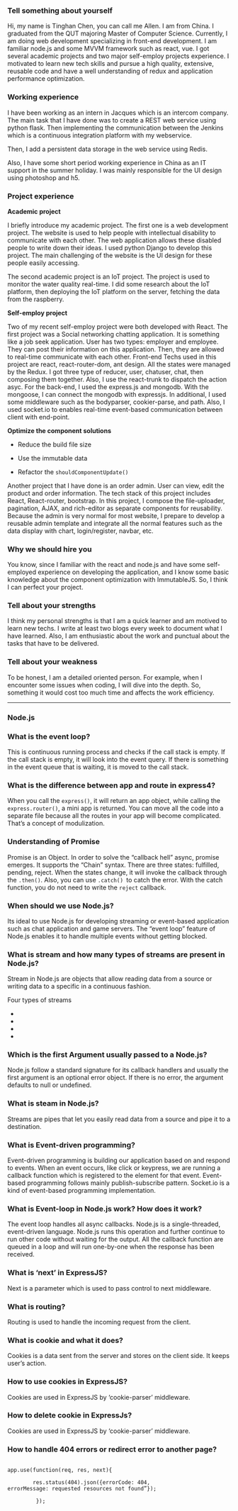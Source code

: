 ### Tell something about yourself

Hi, my name is Tinghan Chen, you can call me Allen. I am from China. I graduated from the QUT majoring Master of Computer Science. Currently, I am doing web development specializing in front-end development. I am familiar node.js and some MVVM framework such as react, vue. I got several academic projects and two major self-employ projects experience. I motivated to learn new tech skills and pursue a high quality, extensive, reusable code and have a well understanding of redux and application performance optimization. 



### Working experience

I have been working as an intern in Jacques which is an intercom company. The main task that I have done was to create a REST web service using python flask. Then implementing the communication between the Jenkins which is a continuous integration platform with my webservice.

Then, I add a persistent data storage in the web service using Redis.

Also, I have some short period working experience in China as an IT support in the summer holiday. I was mainly responsible for the UI design using photoshop and h5. 



### Project experience



**Academic project**

I briefly introduce my academic project. The first one is a web development project. The website is used to help people with intellectual disability to communicate with each other. The web application allows these disabled people to write down their ideas. I used python Django to develop this project. The main challenging of the website is the UI design for these people easily accessing.

The second academic project is an IoT project. The project is used to monitor the water quality real-time. I did some research about the IoT platform, then deploying the IoT platform on the server, fetching the data from the raspberry. 



**Self-employ project**



Two of my recent self-employ project were both developed with React. The first project was a Social networking chatting application. It is something like a job seek application. User has two types: employer and employee. They can post their information on this application. Then, they are allowed to real-time communicate with each other. Front-end Techs used in this project are react, react-router-dom, ant design. All the states were managed by the Redux. I got three type of reducer, user, chatuser, chat, then composing them together.  Also, I use the react-trunk to dispatch the action asyc. For the back-end, I used the express.js and mongodb. With the mongoose, I can connect the mongodb with expressjs. In additional, I used some middleware such as the bodyparser, cookier-parse, and path. Also, I used socket.io to enables real-time event-based communication between client with end-point.



**Optimize the component solutions**

- Reduce the build file size

- Use the immutable data

- Refactor the `shouldComponentUpdate()`



Another project that I have done is an order admin. User can view, edit the product and order information. The tech stack of this project includes React, React-router, bootstrap. In this project, I compose the file-uploader, pagination, AJAX, and rich-editor as separate components for reusability.  Because the admin is very normal for most website, I prepare to develop a reusable admin template and integrate all the normal features such as the data display with chart, login/register, navbar, etc. 



### Why we should hire you



You know, since I familiar with the react and node.js and have some self-employed experience on developing the application, and I know some basic knowledge about the component optimization with ImmutableJS. So, I think I can perfect your project.



### Tell about your strengths

I think my personal strengths is that I am a quick learner and am motived to learn new techs. I write at least two blogs every week to document what I have learned. Also, I am enthusiastic about the work and punctual about the tasks that have to be delivered. 



### Tell about your weakness

To be honest, I am a detailed oriented person. For example, when I encounter some issues when coding, I will dive into the depth. So, something it would cost too much time and affects the work efficiency.  



---

### Node.js



### What is the event loop?

This is continuous running process and checks if the call stack is empty. If the call stack is empty, it will look into the event query. If there is something in the event queue that is waiting, it is moved to the call stack.



### What is the difference between app and route in express4?



When you call the `express()`, it will return an app object, while calling the `express.router()`, a mini app is returned. You can move all the code into a separate file because all the routes in your app will become complicated. That’s a concept of modulization. 



### Understanding of Promise

Promise is an Object. In order to solve the “callback hell” async, promise emerges. It supports the “Chain” syntax. There are three states: fulfilled, pending, reject. When the states change, it will invoke the callback through the `.then()`. Also, you can use `.catch() `to catch the error. With the catch function, you do not need to write the `reject` callback.



### When should we use Node.js?

Its ideal to use Node.js for developing streaming or event-based application such as chat application and game servers. The “event loop” feature of Node.js enables it to handle multiple events without getting blocked. 



### What is stream and how many types of streams are present in Node.js?

Stream in Node.js are objects that allow reading data from a source or writing data to a specific in a continuous fashion.

Four types of streams

- <Readable>

- <Writable>

- <Duplex>

- <Transform>



### Which is the first Argument usually passed to a Node.js?

Node.js follow a standard signature for its callback handlers and usually the first argument is an optional error object. If there is no error, the argument defaults to null or undefined.



### What is steam in Node.js?

Streams are pipes that let you easily read data from a source and pipe it to a destination.



### What is Event-driven programming?

Event-driven programming is building our application based on and respond to events. When an event occurs, like click or keypress, we are running a callback function which is registered to the element for that event. Event-based programming follows mainly publish-subscribe pattern. Socket.io is a kind of event-based programming implementation.



### What is Event-loop in Node.js work? How does it work?

The event loop handles all async callbacks. Node.js is a single-threaded, event-driven language. Node.js runs this operation and further continue to run other code without waiting for the output. All the callback function are queued in a loop and will run one-by-one when the response has been received.



### What is ‘next’ in ExpressJS?

Next is a parameter which is used to pass control to next middleware.



### What is routing?

Routing is used to handle the incoming request from the client.



### What is cookie and what it does?

Cookies is a data sent from the server and stores on the client side. It keeps user’s action.



### How to use cookies in ExpressJS?

Cookies are used in ExpressJS by ‘cookie-parser’ middleware.



### How to delete cookie in ExpressJs?

Cookies are used in ExpressJS by ‘cookie-parser’ middleware.



### How to handle 404 errors or redirect error to another page?



```

app.use(function(req, res, next){  

        res.status(404).json({errorCode: 404,             errorMessage: requested resources not found”});  

         });  



```
